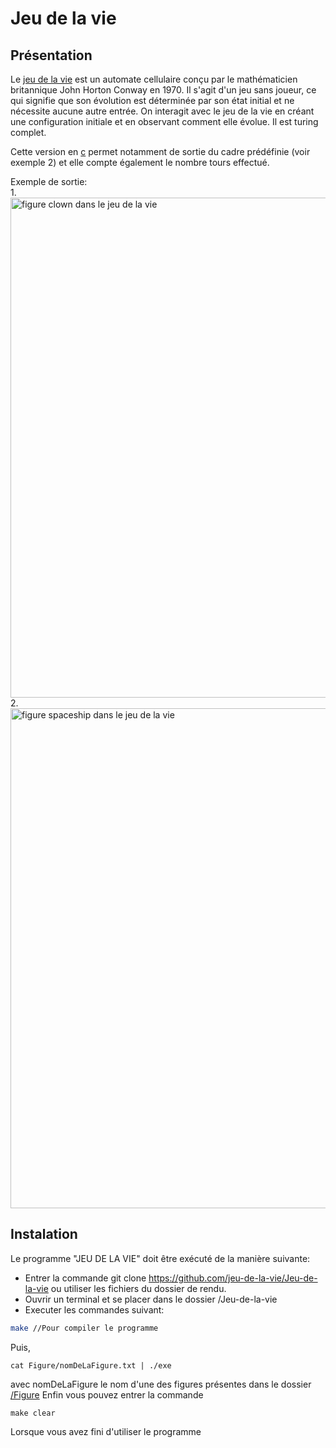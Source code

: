 # Jeu de la vie

## Présentation

Le [jeu de la vie](https://fr.wikipedia.org/wiki/Jeu_de_la_vie) est un automate cellulaire conçu par le mathématicien britannique John Horton Conway en 1970. Il s'agit d'un jeu sans joueur, ce qui signifie que son évolution est déterminée par son état initial et ne nécessite aucune autre entrée. On interagit avec le jeu de la vie en créant une configuration initiale et en observant comment elle évolue. Il est turing complet.

Cette version en [c](https://fr.wikipedia.org/wiki/Jeu_de_la_vie) permet notamment de sortie du cadre prédéfinie (voir exemple 2) et elle compte également le nombre tours effectué.

Exemple de sortie:  
1. 
<img src="dataForReadme/clown.gif" alt="figure clown dans le jeu de la vie" width="800">
2. 
<img src="dataForReadme/spaceship.gif" alt="figure spaceship dans le jeu de la vie" width="800">


## Instalation 
Le programme "JEU DE LA VIE" doit être exécuté de la manière suivante:
- Entrer la commande git clone https://github.com/jeu-de-la-vie/Jeu-de-la-vie ou utiliser les fichiers du dossier de rendu.
- Ouvrir un terminal et se placer dans le dossier /Jeu-de-la-vie
- Executer les commandes suivant:
```bash
make //Pour compiler le programme
```
Puis,
```
cat Figure/nomDeLaFigure.txt | ./exe
```
avec nomDeLaFigure le nom d'une des figures présentes dans le dossier [/Figure](./Figure/)
Enfin vous pouvez entrer la commande
```
make clear
```
Lorsque vous avez fini d'utiliser le programme



